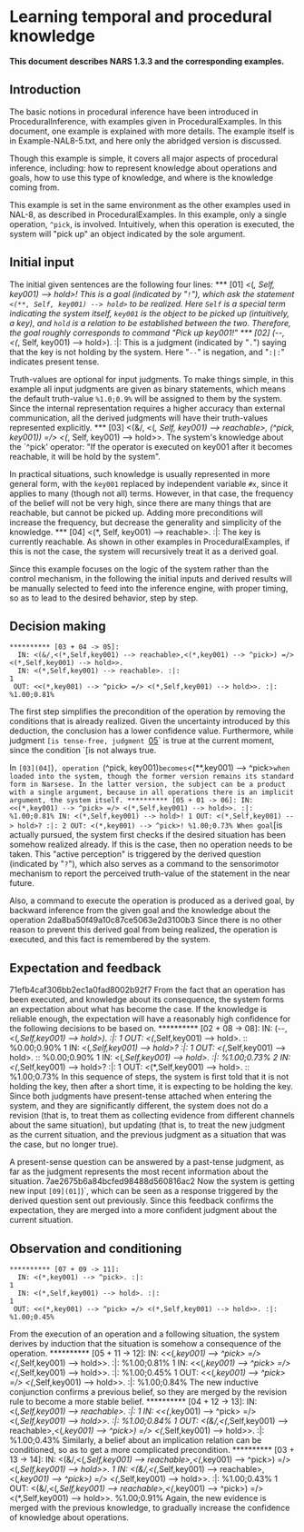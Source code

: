 # Learning temporal and procedural knowledge

**This document describes NARS 1.3.3 and the corresponding examples.**

## Introduction

The basic notions in procedural inference have been introduced in ProceduralInference, with examples given in ProceduralExamples. In this document, one example is explained with more details. The example itself is in Example-NAL8-5.txt, and here only the abridged version is discussed.

Though this example is simple, it covers all major aspects of procedural inference, including: how to represent knowledge about operations and goals, how to use this type of knowledge, and where is the knowledge coming from.

This example is set in the same environment as the other examples used in NAL-8, as described in ProceduralExamples. In this example, only a single operation, `^pick`, is involved. Intuitively, when this operation is executed, the system will "pick up" an object indicated by the sole argument.

## Initial input

The initial given sentences are the following four lines:
    *** [01] <(*, Self, key001) --> hold>!
This is a goal (indicated by "`!`"), which ask the statement `<(**, Self, key001) --> hold>` to be realized. Here `Self` is a special term indicating the system itself, `key001` is the object to be picked up (intuitively, a key), and `hold` is a relation to be established between the two. Therefore, the goal roughly corresponds to command "Pick up key001!"
    *** [02] (--, <(*, Self, key001) --> hold>). :|:
This is a judgment (indicated by "`.`") saying that the key is not holding by the system. Here "`--`" is negation, and "`:|:`" indicates present tense.

Truth-values are optional for input judgments. To make things simple, in this example all input judgments are given as binary statements, which means the default truth-value `%1.0;0.9%` will be assigned to them by the system. Since the internal representation requires a higher accuracy than external communication, all the derived judgments will have their truth-values represented explicitly.
    *** [03] <(&/, <(*, Self, key001) --> reachable>, (^pick, key001)) =/> <(*, Self, key001) --> hold>>.
The system's knowledge about the `^pick' operator: "If the operator is executed on key001 after it becomes reachable, it will be hold by the system".

In practical situations, such knowledge is usually represented in more general form, with the `key001` replaced by independent variable `#x`, since it applies to many (though not all) terms. However, in that case, the frequency of the belief will not be very high, since there are many things that are reachable, but cannot be picked up. Adding more preconditions will increase the frequency, but decrease the generality and simplicity of the knowledge.
    *** [04] <(*, Self, key001) --> reachable>. :|:
The key is currently reachable. As shown in other examples in ProceduralExamples, if this is not the case, the system will recursively treat it as a derived goal.

Since this example focuses on the logic of the system rather than the control mechanism, in the following the initial inputs and derived results will be manually selected to feed into the inference engine, with proper timing, so as to lead to the desired behavior, step by step.

## Decision making

    ********** [03 + 04 -> 05]:
      IN: <(&/,<(*,Self,key001) --> reachable>,<(*,key001) --> ^pick>) =/> <(*,Self,key001) --> hold>>.
      IN: <(*,Self,key001) --> reachable>. :|:
    1
     OUT: <<(*,key001) --> ^pick> =/> <(*,Self,key001) --> hold>>. :|: %1.00;0.81%
The first step simplifies the precondition of the operation by removing the conditions that is already realized. Given the uncertainty introduced by this deduction, the conclusion has a lower confidence value. Furthermore, while judgment `[is tense-free, judgment `[05](03]`)` is true at the current moment, since the condition `[is not always true.

In `[03](04]`)`, operation `(^pick, key001)` becomes `<(**,key001) --> ^pick>` when loaded into the system, though the former version remains its standard form in Narsese. In the latter version, the subject can be a product with a single argument, because in all operations there is an implicit argument, the system itself.
    ********** [05 + 01 -> 06]:
      IN: <<(*,key001) --> ^pick> =/> <(*,Self,key001) --> hold>>. :|: %1.00;0.81%
      IN: <(*,Self,key001) --> hold>!
    1
     OUT: <(*,Self,key001) --> hold>? :|:
    2
     OUT: <(*,key001) --> ^pick>! %1.00;0.73%
When goal `[is actually pursued, the system first checks if the desired situation has been somehow realized already. If this is the case, then no operation needs to be taken. This "active perception" is triggered by the derived question (indicated by "`?`"), which also serves as a command to the sensorimotor mechanism to report the perceived truth-value of the statement in the near future.

Also, a command to execute the operation is produced as a derived goal, by backward inference from the given goal and the knowledge about the operation
2da8ba50f49a10c87ce5063e2d3100b3
Since there is no other reason to prevent this derived goal from being realized, the operation is executed, and this fact is remembered by the system.

## Expectation and feedback

71efb4caf306bb2ec1a0fad8002b92f7
From the fact that an operation has been executed, and knowledge about its consequence, the system forms an expectation about what has become the case. If the knowledge is reliable enough, the expectation will have a reasonably high confidence for the following decisions to be based on.
    ********** [02 + 08 -> 08]:
      IN: (--,<(*,Self,key001) --> hold>). :|:
    1
     OUT: <(*,Self,key001) --> hold>. :\: %0.00;0.90%
    1
      IN: <(*,Self,key001) --> hold>? :|:
    1
     OUT: <(*,Self,key001) --> hold>. :\: %0.00;0.90%
    1
      IN: <(*,Self,key001) --> hold>. :|: %1.00;0.73%
    2
      IN: <(*,Self,key001) --> hold>? :|:
    1
     OUT: <(*,Self,key001) --> hold>. :\: %1.00;0.73%
In this sequence of steps, the system is first told that it is not holding the key, then after a short time, it is expecting to be holding the key. Since both judgments have present-tense attached when entering the system, and they are significantly different, the system does not do a revision (that is, to treat them as collecting evidence from different channels about the same situation), but updating (that is, to treat the new judgment as the current situation, and the previous judgment as a situation that was the case, but no longer true).

A present-sense question can be answered by a past-tense judgment, as far as the judgment represents the most recent information about the situation. 
7ae2675b6a84bcfed98488d560816ac2
Now the system is getting new input `[09](01]`)`, which can be seen as a response triggered by the derived question sent out previously. Since this feedback confirms the expectation, they are merged into a more confident judgment about the current situation.

## Observation and conditioning

    ********** [07 + 09 -> 11]:
      IN: <(*,key001) --> ^pick>. :|:
    1
      IN: <(*,Self,key001) --> hold>. :|:
    1
     OUT: <<(*,key001) --> ^pick> =/> <(*,Self,key001) --> hold>>. :|: %1.00;0.45%
From the execution of an operation and a following situation, the system derives by induction that the situation is somehow a consequence of the operation. 
    ********** [05 + 11 -> 12]:
      IN: <<(*,key001) --> ^pick> =/> <(*,Self,key001) --> hold>>. :|: %1.00;0.81%
    1
      IN: <<(*,key001) --> ^pick> =/> <(*,Self,key001) --> hold>>. :|: %1.00;0.45%
    1
     OUT: <<(*,key001) --> ^pick> =/> <(*,Self,key001) --> hold>>. :|: %1.00;0.84%
The new inductive conjunction confirms a previous belief, so they are merged by the revision rule to become a more stable belief.
    ********** [04 + 12 -> 13]:
      IN: <(*,Self,key001) --> reachable>. :|:
    1
      IN: <<(*,key001) --> ^pick> =/> <(*,Self,key001) --> hold>>. :|: %1.00;0.84%
    1
     OUT: <(&/,<(*,Self,key001) --> reachable>,<(*,key001) --> ^pick>) =/> <(*,Self,key001) --> hold>>. :|: %1.00;0.43%
Similarly, a belief about an implication relation can be conditioned, so as to get a more complicated precondition.
    ********** [03 + 13 -> 14]:
      IN: <(&/,<(*,Self,key001) --> reachable>,<(*,key001) --> ^pick>) =/> <(*,Self,key001) --> hold>>.
    1
      IN: <(&/,<(*,Self,key001) --> reachable>,<(*,key001) --> ^pick>) =/> <(*,Self,key001) --> hold>>. :|: %1.00;0.43%
    1
     OUT: <(&/,<(*,Self,key001) --> reachable>,<(*,key001) --> ^pick>) =/> <(*,Self,key001) --> hold>>. %1.00;0.91%
Again, the new evidence is merged with the previous knowledge, to gradually increase the confidence of knowledge about operations.